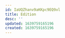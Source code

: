 ```yaml
---
id: IaUQZhanv9aKKpc9EQ9xl
title: Edition
desc: ''
updated: 1639759165196
created: 1639759165196
---
```


